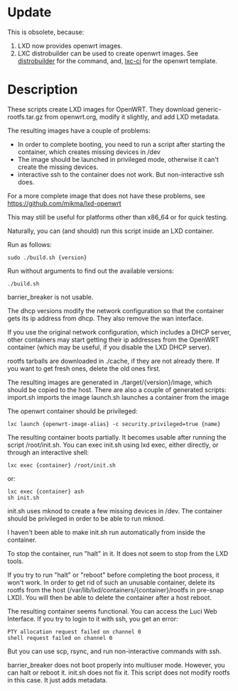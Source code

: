 # Update
This is obsolete, because:
1. LXD now provides openwrt images.
2. LXC distrobuilder can be used to create openwrt images.
See [distrobuilder](https://github.com/lxc/distrobuilder) for the command, and, [lxc-ci](https://github.com/lxc/lxc-ci) for the openwrt template.

# Description
These scripts create LXD images for OpenWRT.
They download generic-rootfs.tar.gz from openwrt.org, modify it slightly, and add LXD metadata.

The resulting images have a couple of problems:
- In order to complete booting, you need to run a script after starting the container, which creates missing devices in /dev
- The image should be launched in privileged mode, otherwise it can't create the missing devices.
- interactive ssh to the container does not work.  But non-interactive ssh does.

For a more complete image that does not have these problems, see https://github.com/mikma/lxd-openwrt

This may still be useful for platforms other than x86_64 or for quick testing.  

Naturally, you can (and should) run this script inside an LXD container.

Run as follows:

	sudo ./build.sh {version}

Run without arguments to find out the available versions:

	./build.sh

barrier_breaker is not usable.

The dhcp versions modify the network configuration so that the container gets its ip address from dhcp.  They also remove the wan interface.

If you use the original network configuration, which includes a DHCP server, other containers may start getting their ip addresses from the OpenWRT container (which may be useful, if you disable the LXD DHCP server).

rootfs tarballs are downloaded in ./cache, if they are not already there.
If you want to get fresh ones, delete the old ones first.

The resulting images are generated in ./target/{version}/image, which should be copied to the host.
There are also a couple of generated scripts:
import.sh imports the image
launch.sh <name> launches a container from the image

The openwrt container should be privileged:

	lxc launch {openwrt-image-alias} -c security.privileged=true {name}

The resulting container boots partially.  It becomes usable after running the script /root/init.sh.  You can exec init.sh using lxd exec, either directly, or through an interactive shell:

	lxc exec {container} /root/init.sh

or:

	lxc exec {container} ash
	sh init.sh


init.sh uses mknod to create a few missing devices in /dev.  The container should be privileged in order to be able to run mknod.

I haven't been able to make init.sh run automatically from inside the container.

To stop the container, run "halt" in it.  It does not seem to stop from the LXD tools.

If you try to run "halt" or "reboot" before completing the boot process, it won't work.  In order to get rid of such an unusable container, delete its rootfs from the host (/var/lib/lxd/containers/{container}/rootfs in pre-snap LXD).  You will then be able to delete the container after a host reboot.

The resulting container seems functional.
You can access the Luci Web Interface.
If you try to login to it with ssh, you get an error:

	PTY allocation request failed on channel 0
	shell request failed on channel 0

But you can use scp, rsync, and run non-interactive commands with ssh.

barrier_breaker does not boot properly into multiuser mode.  However, you can halt or reboot it.  init.sh does not fix it.  This script does not modify rootfs in this case.  It just adds metadata.
